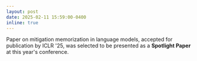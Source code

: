 ```yaml
---
layout: post
date: 2025-02-11 15:59:00-0400
inline: true
---
```


Paper on mitigation memorization in language models, accepted for publication by ICLR '25,
was selected to be presented as a **Spotlight Paper** at this year's conference.
